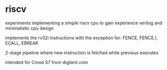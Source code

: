 # riscv
experiments implementing a simple riscv cpu to gain experience verilog and minimalistic cpu design

implements the rv32i instructions with the exception for: FENCE, FENCE.I, ECALL, EBREAK

2-stage pipeline where new instruction is fetched while previous executes

intended for Cmod S7 from digilent.com
